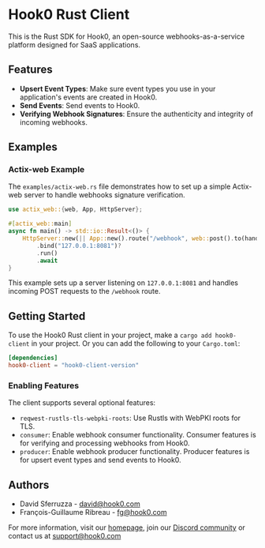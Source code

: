 # Hook0 Rust Client

This is the Rust SDK for Hook0, an open-source webhooks-as-a-service platform designed for SaaS applications.

## Features

- **Upsert Event Types**: Make sure event types you use in your application's events are created in Hook0.
- **Send Events**: Send events to Hook0.
- **Verifying Webhook Signatures**: Ensure the authenticity and integrity of incoming webhooks.

## Examples

### Actix-web Example

The `examples/actix-web.rs` file demonstrates how to set up a simple Actix-web server to handle webhooks signature verification.

```rust
use actix_web::{web, App, HttpServer};

#[actix_web::main]
async fn main() -> std::io::Result<()> {
    HttpServer::new(|| App::new().route("/webhook", web::post().to(handle_webhook)))
        .bind("127.0.0.1:8081")?
        .run()
        .await
}
```

This example sets up a server listening on `127.0.0.1:8081` and handles incoming POST requests to the `/webhook` route.

## Getting Started

To use the Hook0 Rust client in your project, make a `cargo add hook0-client` in your project.
Or you can add the following to your `Cargo.toml`:

```toml
[dependencies]
hook0-client = "hook0-client-version"
```

### Enabling Features

The client supports several optional features:

- `reqwest-rustls-tls-webpki-roots`: Use Rustls with WebPKI roots for TLS.
- `consumer`: Enable webhook consumer functionality.
Consumer features is for verifying and processing webhooks from Hook0.
- `producer`: Enable webhook producer functionality.
Producer features is for upsert event types and send events to Hook0.

## Authors

- David Sferruzza - [david@hook0.com](mailto:david@hook0.com)
- François-Guillaume Ribreau - [fg@hook0.com](mailto:fg@hook0.com)

For more information, visit our [homepage](https://www.hook0.com/), join our [Discord community](https://www.hook0.com/community) or contact us at [support@hook0.com](mailto:support@hook0.com)
